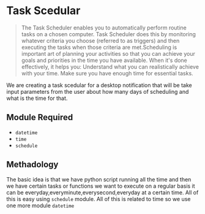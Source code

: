 # Task Scedular

> The Task Scheduler enables you to automatically perform routine tasks on a chosen computer. Task Scheduler does this by monitoring whatever criteria you choose (referred to as triggers) and then executing the tasks when those criteria are met.Scheduling is important art of planning your activities so that you can achieve your goals and priorities in the time you have available. When it's done effectively, it helps you: Understand what you can realistically achieve with your time. Make sure you have enough time for essential tasks.

We are creating a task scedular for a desktop notification that will be take input parameters from the user about how many days of scheduling and what is the time for that.


## Module Required
* `datetime`
* `time`
* `schedule`


## Methadology 

The basic idea is that we have python script running all the time and then we have certain tasks or functions we want to execute on a regular basis it can be everyday,everyminute,everysecond,everyday at a certain time. All of this is easy using `schedule` module. All of this is related to time so we use one more module `datetime`